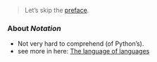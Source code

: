 > Let’s skip the [preface](https://docs.python.org/3/reference/introduction.html).

### About *Notation*

- Not very hard to comprehend (of Python’s).
- see more in here: [The language of languages](http://matt.might.net/articles/grammars-bnf-ebnf/)